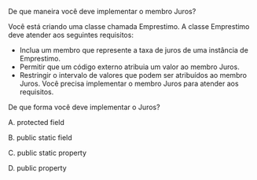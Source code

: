 ﻿De que maneira você deve implementar o membro Juros?

Você está criando uma classe chamada Emprestimo.
A classe Emprestimo deve atender aos seguintes requisitos:

* Inclua um membro que represente a taxa de juros de uma instância de Emprestimo.
* Permitir que um código externo atribuia um valor ao membro Juros.
* Restringir o intervalo de valores que podem ser atribuídos ao membro Juros.
Você precisa implementar o membro Juros para atender aos requisitos.

De que forma você deve implementar o Juros?

A. protected field

B. public static field

C. public static property

D. public property